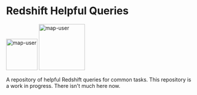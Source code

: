 # Redshift Helpful Queries

<img width="85" alt="map-user" src="https://img.shields.io/badge/views-021-green"> <img width="125" alt="map-user" src="https://img.shields.io/badge/unique visits-005-green">

A repository of helpful Redshift queries for common tasks. This repository is a work in progress. There isn't much here now.
